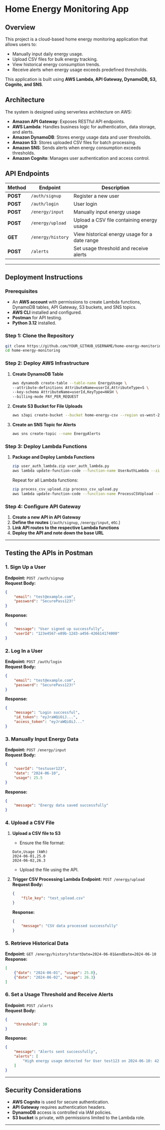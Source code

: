 # Home Energy Monitoring App

## Overview
This project is a cloud-based home energy monitoring application that allows users to:
- Manually input daily energy usage.
- Upload CSV files for bulk energy tracking.
- View historical energy consumption trends.
- Receive alerts when energy usage exceeds predefined thresholds.

This application is built using **AWS Lambda, API Gateway, DynamoDB, S3, Cognito, and SNS**.

## Architecture
The system is designed using serverless architecture on AWS:
- **Amazon API Gateway**: Exposes RESTful API endpoints.
- **AWS Lambda**: Handles business logic for authentication, data storage, and alerts.
- **Amazon DynamoDB**: Stores energy usage data and user thresholds.
- **Amazon S3**: Stores uploaded CSV files for batch processing.
- **Amazon SNS**: Sends alerts when energy consumption exceeds thresholds.
- **Amazon Cognito**: Manages user authentication and access control.

## API Endpoints
| **Method** | **Endpoint**               | **Description** |
|------------|----------------------------|-----------------|
| **POST**   | `/auth/signup`              | Register a new user |
| **POST**   | `/auth/login`               | User login |
| **POST**   | `/energy/input`             | Manually input energy usage |
| **POST**   | `/energy/upload`            | Upload a CSV file containing energy usage |
| **GET**    | `/energy/history`           | View historical energy usage for a date range |
| **POST**   | `/alerts`                   | Set usage threshold and receive alerts |

---

## Deployment Instructions

### Prerequisites
- An **AWS account** with permissions to create Lambda functions, DynamoDB tables, API Gateway, S3 buckets, and SNS topics.
- **AWS CLI** installed and configured.
- **Postman** for API testing.
- **Python 3.12** installed.

### Step 1: Clone the Repository
```sh
git clone https://github.com/YOUR_GITHUB_USERNAME/home-energy-monitoring.git
cd home-energy-monitoring
```

### Step 2: Deploy AWS Infrastructure
1. **Create DynamoDB Table**
   ```sh
   aws dynamodb create-table --table-name EnergyUsage \
   --attribute-definitions AttributeName=userId,AttributeType=S \
   --key-schema AttributeName=userId,KeyType=HASH \
   --billing-mode PAY_PER_REQUEST
   ```

2. **Create S3 Bucket for File Uploads**
   ```sh
   aws s3api create-bucket --bucket home-energy-csv --region us-west-2
   ```

3. **Create an SNS Topic for Alerts**
   ```sh
   aws sns create-topic --name EnergyAlerts
   ```

### Step 3: Deploy Lambda Functions
1. **Package and Deploy Lambda Functions**
   ```sh
   zip user_auth_lambda.zip user_auth_lambda.py
   aws lambda update-function-code --function-name UserAuthLambda --zip-file fileb://user_auth_lambda.zip
   ```

   Repeat for all Lambda functions:
   ```sh
   zip process_csv_upload.zip process_csv_upload.py
   aws lambda update-function-code --function-name ProcessCSVUpload --zip-file fileb://process_csv_upload.zip
   ```

### Step 4: Configure API Gateway
1. **Create a new API in API Gateway**
2. **Define the routes** (`/auth/signup`, `/energy/input`, etc.)
3. **Link API routes to the respective Lambda functions**
4. **Deploy the API and note down the base URL**

---

## Testing the APIs in Postman
### 1. Sign Up a User
**Endpoint:** `POST /auth/signup`  
**Request Body:**
```json
{
    "email": "test@example.com",
    "password": "SecurePass123!"
}
```
**Response:**
```json
{
    "message": "User signed up successfully",
    "userId": "123e4567-e89b-12d3-a456-426614174000"
}
```

### 2. Log In a User
**Endpoint:** `POST /auth/login`  
**Request Body:**
```json
{
    "email": "test@example.com",
    "password": "SecurePass123!"
}
```
**Response:**
```json
{
    "message": "Login successful",
    "id_token": "eyJraWQiOiJ...",
    "access_token": "eyJraWQiOiJ..."
}
```

### 3. Manually Input Energy Data
**Endpoint:** `POST /energy/input`  
**Request Body:**
```json
{
    "userId": "testuser123",
    "date": "2024-06-10",
    "usage": 25.5
}
```
**Response:**
```json
{
    "message": "Energy data saved successfully"
}
```

### 4. Upload a CSV File
1. **Upload a CSV file to S3**
   - Ensure the file format:
   ```
   Date,Usage (kWh)
   2024-06-01,25.0
   2024-06-02,26.3
   ```
   - Upload the file using the API.

2. **Trigger CSV Processing Lambda**
   **Endpoint:** `POST /energy/upload`
   **Request Body:**
   ```json
   {
       "file_key": "test_upload.csv"
   }
   ```
   **Response:**
   ```json
   {
       "message": "CSV data processed successfully"
   }
   ```

### 5. Retrieve Historical Data
**Endpoint:** `GET /energy/history?startDate=2024-06-01&endDate=2024-06-10`  
**Response:**
```json
[
    {"date": "2024-06-01", "usage": 25.0},
    {"date": "2024-06-02", "usage": 26.3}
]
```

### 6. Set a Usage Threshold and Receive Alerts
**Endpoint:** `POST /alerts`  
**Request Body:**
```json
{
    "threshold": 30
}
```
**Response:**
```json
{
    "message": "Alerts sent successfully",
    "alerts": [
        "High energy usage detected for User test123 on 2024-06-10: 42.5 kWh."
    ]
}
```

---

## Security Considerations
- **AWS Cognito** is used for secure authentication.
- **API Gateway** requires authentication headers.
- **DynamoDB** access is controlled via IAM policies.
- **S3 bucket** is private, with permissions limited to the Lambda role.

---


